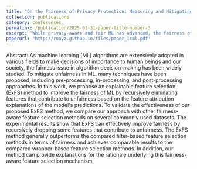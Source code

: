 ```yaml
---
title: "On the Fairness of Privacy Protection: Measuring and Mitigating the Disparity of Group Privacy Risk for Differentially Private Machine Learning"
collection: publications
category: conferences
permalink: /publication/2025-01-31-paper-title-number-3
excerpt: 'While privacy-aware and fair ML has advanced, the fairness of privacy protection remains underexplored. Compared to others, I defined a membership inference game to efficiently audit worst-case individual privacy risks, providing a more precise assessment of group privacy disparities. Furthermore, to address these disparities in DP-SGD, I developed a group-specific adaptive gradient clipping strategy, which reduces privacy risk imbalances while preserving DP guarantees, fostering the equitable deployment of AI systems.'
paperurl: 'http://ruayz.github.io/files/paper_icml.pdf'
---
```


Abstract: As machine learning (ML) algorithms are extensively adopted in various fields to make decisions of importance to human beings and our society, the fairness issue in algorithm decision-making has been widely studied. To mitigate unfairness in ML, many techniques have been proposed, including pre-processing, in-processing, and post-processing approaches. In this work, we propose an explainable feature selection (ExFS) method to improve the fairness of ML by recursively eliminating features that contribute to unfairness based on the feature attribution explanations of the model's predictions. To validate the effectiveness of our proposed ExFS method, we compare our approach with other fairness-aware feature selection methods on several commonly used datasets. The experimental results show that ExFS can effectively improve fairness by recursively dropping some features that contribute to unfairness. The ExFS method generally outperforms the compared filter-based feature selection methods in terms of fairness and achieves comparable results to the compared wrapper-based feature selection methods. In addition, our method can provide explanations for the rationale underlying this fairness-aware feature selection mechanism.  
